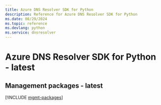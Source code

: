 ```yaml
---
title: Azure DNS Resolver SDK for Python
description: Reference for Azure DNS Resolver SDK for Python
ms.date: 08/29/2024
ms.topic: reference
ms.devlang: python
ms.service: dnsresolver
---
```

# Azure DNS Resolver SDK for Python - latest

## Management packages - latest
[!INCLUDE [mgmt-packages](dns-resolver-mgmt-index.md)]